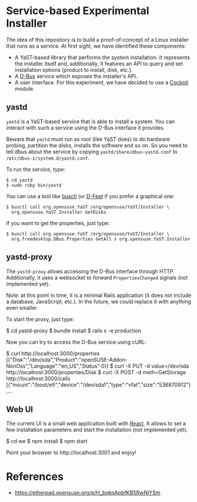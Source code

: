 # Service-based Experimental Installer

The idea of this repository is to build a proof-of-concept of a Linux installer that runs as a
service. At first sight, we have identified these components:

* A YaST-based library that performs the system installation. It represents the installer itself
  and, additionally, it features an API to query and set installation options (product to install,
  disk, etc.).
* A [D-Bus](https://www.freedesktop.org/wiki/Software/dbus/) service which exposes the installer's
  API.
* A user interface. For this experiment, we have decided to use a
  [Cockpit](https://cockpit-project.org/) module.

## yastd

`yastd` is a YaST-based service that is able to install a system. You can interact with such a
service using the D-Bus interface it provides.

Beware that `yastd` must run as root (like YaST does) to do hardware probing, partition the disks,
installs the software and so on. So you need to tell dbus about the service by copying
`yastd/share/dbus-yastd.conf` to `/etc/dbus-1/system.d/yastd.conf`.

To run the service, type:

    $ cd yastd
    $ sudo ruby bin/yastd

You can use a tool like [busctl](https://www.freedesktop.org/wiki/Software/dbus/) (or
[D-Feet](https://wiki.gnome.org/Apps/DFeet) if you prefer a graphical one:

    $ busctl call org.opensuse.YaST /org/opensuse/YaST/Installer \
      org.opensuse.YaST.Installer GetDisks

If you want to get the properties, just type:

    $ busctl call org.opensuse.YaST /org/opensuse/YaST/Installer \
      org.freedesktop.DBus.Properties GetAll s org.opensuse.YaST.Installer

## yastd-proxy

The `yastd-proxy` allows accessing the D-Bus interface through HTTP. Additionally, it uses
a websocket to forward `PropertiesChanged` signals (not implemented yet).

Note: at this point in time, it is a minimal Rails application (it does not include a database,
JavaScript, etc.). In the future, we could replace it with anything even smaller.

To start the proxy, just type:

  $ cd yastd-proxy
  $ bundle install
  $ rails s -e production

Now you can try to access the D-Bus service using cURL:

  $ curl http://localhost:3000/properties
    [{"Disk":"/dev/sda","Product":"openSUSE-Addon-NonOss","Language":"en_US","Status":0}]
  $ curl -X PUT -d value=/dev/sda http://localhost:3000/properties/Disk
  $ curl -X POST -d meth=GetStorage http://localhost:3000/calls
    [{"mount":"/boot/efi","device":"/dev/sda1","type":"vfat","size":"536870912"},...


## Web UI

The current UI is a small web application built with [React](https://reactjs.org/). It allows to set a few installation parameters and start the installation (not implemented yet).

  $ cd we
  $ npm install
  $ npm start

Point your browser to http://localhost:3001 and enjoy!

# References

* https://etherpad.opensuse.org/p/H_bqkqApbfKB5RwNIYSm
